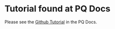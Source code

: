 # Tutorial found at PQ Docs

Please see the [Github Tutorial](https://learn.microsoft.com/power-query/samples/github/readme) in the PQ Docs.
